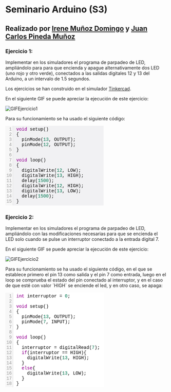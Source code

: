 # Seminario Arduino (S3)

## Realizado por [Irene Muñoz Domingo](https://github.com/irenchuchu) y [Juan Carlos Pineda Muñoz](https://github.com/juancpineda97)

### Ejercicio 1: 
Implementar en los simuladores el programa de parpadeo de LED, ampliándolo para para que encienda y apague alternativamente dos LED (uno rojo y otro verde), conectados a las salidas digitales 12 y 13 del Arduino, a un intervalo de 1.5 segundos.

Los ejercicios se han construido en el simulador [Tinkercad](https://www.tinkercad.com).

En el siguiente GIF se puede apreciar la ejecución de este ejercicio:

![GIFEjercicio1](capturas/Ejercicio1GIF.gif)

Para su funcionamiento se ha usado el siguiente código:

![CODIGOEjercicio1](capturas/Ejercicio1CODIGO.png)


### Ejercicio 2: 
Implementar en los simuladores el programa de parpadeo de LED, ampliándolo con las modificaciones necesarias para que se encienda el LED solo cuando se pulse un interruptor conectado a la entrada digital 7.

En el siguiente GIF se puede apreciar la ejecución de este ejercicio:

![GIFEjercicio2](capturas/Ejercicio2GIF.gif)

Para su funcionamiento se ha usado el siguiente código, en el que se establece primero el pin 13 como salida y el pin 7 como entrada, luego en el loop se comprueba el estado del pin conectado al interruptor, y en el caso de que esté con valor ´HIGH´ se enciende el led, y en otro caso, se apaga:

![CODIGOEjercicio2](capturas/Ejercicio2CODIGO.png)